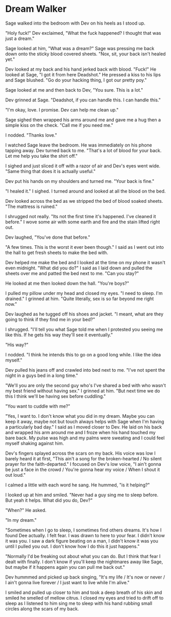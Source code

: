 # Dream Walker

Sage walked into the bedroom with Dev on his heels as I stood up.

"Holy fuck!"  Dev exclaimed, "What the fuck happened? I thought that was just a dream."

Sage looked at him, "What was a dream?"  Sage was pressing me back down onto the sticky blood covered sheets.  "Nox, sit, your back isn't healed yet."

Dev looked at my back and his hand jerked back with blood.  "Fuck!" He looked at Sage, "I got it from here Deadshot."  He pressed a kiss to his lips and Sage blushed.  "Go do your hacking thing, I got our pretty poy."

Sage looked at me and then back to Dev, "You sure.  This is a lot."

Dev grinned at Sage.  "Deadshot, if you can handle this.  I can handle this."

"I'm okay, love.  I promise.  Dev can help me clean up."

Sage sighed then wrapped his arms around me and gave me a hug then a simple kiss on the check.  "Call me if you need me."

I nodded.  "Thanks love."

I watched Sage leave the bedroom.  He was immediately on his phone tapping away.  Dev turned back to me.  "That's a lot of blood for your back.  Let me help you take the shirt off."

I sighed and just sliced it off with a razor of air and Dev's eyes went wide.  "Same thing that does it is actually useful."

Dev put his hands on my shoulders and turned me.  "Your back is fine."

"I healed it."  I sighed.  I turned around and looked at all the blood on the bed.

Dev looked across the bed as we stripped the bed of blood soaked sheets.  "The mattress is ruined."

I shrugged not really.  "Its not the first time it's happened.  I've cleaned it before."  I wove some air with some earth and fire and the stain lifted right out.

Dev laughed, "You've done that before."

"A few times.  This is the worst it ever been though."  I said as I went out into the hall to get fresh sheets to make the bed with.

Dev helped me make the bed and I looked at the time on my phone it wasn't even midnight. "What did you do?"  I said as I laid down and pulled the sheets over me and patted the bed next to me.  "Can you stay?"

He looked at me then looked down the hall.  "You're boys?"

I pulled my pillow under my head and closed my eyes.  "I need to sleep.  I'm drained."  I grinned at him.  "Quite literally, sex is so far beyond me right now."

Dev laughed as he tugged off his shoes and jacket.  "I meant, what are they going to think if they find me in your bed?"

I shrugged.  "I'll tell you what Sage told me when I protested you seeing me like this.  If he gets his way they'll see it eventually."

"His way?"

I nodded.  "I think he intends this to go on a good long while.  I like the idea myself."

Dev pulled his jeans off and crawled into bed next to me.  "I've not spent the night in a guys bed in a long time."

"We'll you are only the second guy who's I've shared a bed with who wasn't my best friend without having sex."  I grinned at him.  "But next time we do this I think we'll be having sex before cuddling."

"You want to cuddle with me?"

"Yes, I want to.  I don't know what you did in my dream.  Maybe you can keep it away, maybe not but touch always helps with Sage when I'm having a particularly bad day."  I said as I moved closer to Dev.  He laid on his back and wrapped his arm around me and I froze when his hand touched my bare back.  My pulse was high and my palms were sweating and I could feel myself shaking against him.

Dev's fingers splayed across the scars on my back.  His voice was low I barely heard it at first, "This ain't a song for the broken-hearted / No silent prayer for the faith-departed." I focused on Dev's low voice, "I ain't gonna be just a face in the crowd / You're gonna hear my voice / When I shout it out loud."

I calmed a little with each word he sang.  He hummed, "is it helping?"

I looked up at him and smiled.  "Never had a guy sing me to sleep before.  But yeah it helps.  What did you do, Dev?"

"When?" He asked.

"In my dream."

"Sometimes when I go to sleep, I sometimes find others dreams.  It's how I found Dee actually.  I felt fear.  I was drawn to here to your fear.  I didn't know it was you.  I saw a dark figure beating on a man, I didn't know it was you until I pulled you out.  I don't know how I do this it just happens."

"Normally I'd be freaking out about what you can do.  But I think that fear I dealt with finally. I don't know if you'll keep the nightmares away like Sage, but maybe if it happens again you can pull me back out."

Dev hummmed and picked up back singing, "It's my life / It's now or never / I ain't gonna live forever / I just want to live while I'm alive."

I smiled and pulled up closer to him and took a deep breath of his skin and smiled he smelled of mellow citrus.  I closed my eyes and tried to drift off to sleep as I listened to him sing me to sleep with his hand rubbing small circles along the scars of my back.